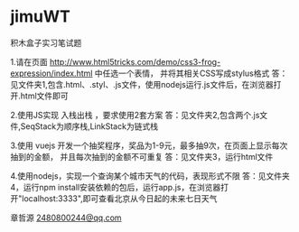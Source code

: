 # jimuWT
积木盒子实习笔试题

1.请在页面 http://www.html5tricks.com/demo/css3-frog-expression/index.html 中任选一个表情，
并将其相关CSS写成stylus格式
答：见文件夹1,包含.html、.styl、.js文件，使用nodejs运行.js文件后，在浏览器打开.html文件即可

2.使用JS实现 入栈出栈 ，要求使用2套方案
答：见文件夹2,包含两个.js文件,SeqStack为顺序栈,LinkStack为链式栈

3.使用 vuejs 开发一个抽奖程序，奖品为1-9元，最多抽9次，在页面上显示每次抽到的金额，
并且每次抽到的金额不可重复 
答：见文件夹3，运行html文件

4.使用nodejs，实现一个查询某个城市天气的代码，表现形式不限
答：见文件夹4，运行npm install安装依赖的包后，运行app.js，在浏览器打开"localhost:3333",即可查看北京从今日起的未来七日天气

章哲源
2480800244@qq.com
